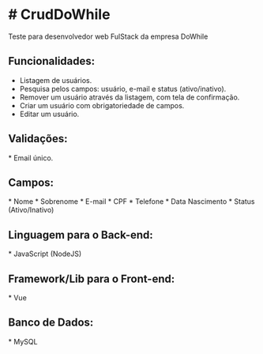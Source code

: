 <h1># CrudDoWhile</h1>
Teste para desenvolvedor web FulStack da empresa DoWhile


<h2>Funcionalidades:</h2>

* Listagem de usuários.
* Pesquisa pelos campos: usuário, e-mail e status (ativo/inativo).
* Remover um usuário através da listagem, com tela de confirmação.
* Criar um usuário com obrigatoriedade de campos.
* Editar um usuário.

<h2>Validações:</h2>
* Email único.

<h2>Campos:</h2>
* Nome
* Sobrenome
* E-mail
* CPF
* Telefone
* Data Nascimento
* Status (Ativo/Inativo)

<h2>Linguagem para o Back-end:</h2>
* JavaScript (NodeJS)

<h2>Framework/Lib para o Front-end:</h2>
* Vue

<h2>Banco de Dados:</h2>
* MySQL
